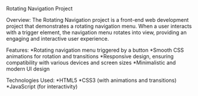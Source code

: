 Rotating Navigation Project

Overview:
The Rotating Navigation project is a front-end web development project that demonstrates a rotating navigation menu. 
When a user interacts with a trigger element, the navigation menu rotates into view, providing an engaging and interactive user experience.

Features:
*Rotating navigation menu triggered by a button
*Smooth CSS animations for rotation and transitions
*Responsive design, ensuring compatibility with various devices and screen sizes
*Minimalistic and modern UI design

Technologies Used:
*HTML5
*CSS3 (with animations and transitions)
*JavaScript (for interactivity)
